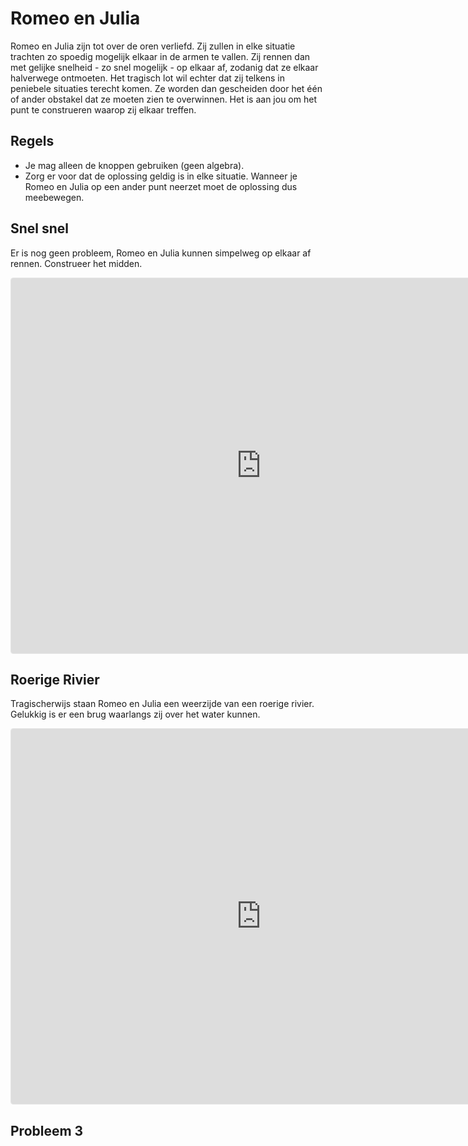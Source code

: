 <head>
  
<meta name=viewport content="width=device-width,initial-scale=1">  
<meta charset="utf-8"/>
</head>

<script src="https://www.geogebra.org/apps/deployggb.js">    var params = {
            "appName": "graphing", 
            "width": 800, 
            "height": 600, 
            "showToolBar": true, 
            "showAlgebraInput": true, 
            "showMenuBar": true,
            };
    var ggbApplet = new GGBApplet(params, true);
    window.addEventListener("load", function() { 
        ggbApplet.inject('ggb-element');
    });</script>



    
<div id="ggb-element"></div>

# Romeo en Julia

Romeo en Julia zijn tot over de oren verliefd. Zij zullen in elke situatie trachten zo spoedig mogelijk elkaar in de armen te vallen. Zij rennen dan met gelijke snelheid - zo snel mogelijk - op elkaar af, zodanig dat ze elkaar halverwege ontmoeten. Het tragisch lot wil echter dat zij telkens in peniebele situaties terecht komen. Ze worden dan gescheiden door het één of ander obstakel dat ze moeten zien te overwinnen. Het is aan jou om het punt te construeren waarop zij elkaar treffen.

## Regels

- Je mag alleen de knoppen gebruiken (geen algebra).
- Zorg er voor dat de oplossing geldig is in elke situatie. Wanneer je Romeo en Julia op een ander punt neerzet moet de oplossing dus meebewegen.

## Snel snel

Er is nog geen probleem, Romeo en Julia kunnen simpelweg op elkaar af rennen. Construeer het midden.

<iframe src="https://www.geogebra.org/calculator/wbjcgxdn?embede " width="800" height="600" allowfullscreen style="border: 1px solid #e4e4e4;border-radius: 4px;" frameborder="0"
  showResetIcon="true" showToolBar="true"
  ></iframe>

## Roerige Rivier

Tragischerwijs staan Romeo en Julia een weerzijde van een roerige rivier. Gelukkig is er een brug waarlangs zij over het water kunnen.


<iframe src="https://www.geogebra.org/calculator/dq9gesqp?embed" width="800" height="600" allowfullscreen style="border: 1px solid #e4e4e4;border-radius: 4px;" frameborder="0"></iframe>

## Probleem 3
